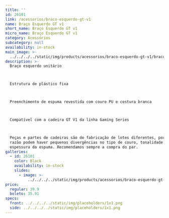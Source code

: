```yaml
---
title: ''
id: 26101
link: /acessorios/braco-esquerdo-gt-v1
name: Braço Esquerdo GT v1
short_name: Braço Esquerdo GT v1
micro_name: Braço Esquerdo GT v1
category: Acessórios
subcategory: null
availability: in-stock
main_image: >-
  ../../../../static/img/products/acessorios/braco-esquerdo-gt-v1/braco-esquerdo-gt-v1.jpg
description: >-
  Braço esquerdo unitário



  Estrutura de plástico fixa



  Preenchimento de espuma revestida com couro PU e costura branca



  Compatível com a cadeira GT V1 da linha Gaming Series



  Peças e partes de cadeiras são de fabricação de lotes diferentes, por essa
  razão podem haver pequenas divergências no tipo de couro, tonalidade e/ou
  espessura da espuma. Recomendamos sempre a compra do par.
galleries:
  - id: 26101
    color: Black
    availability: in-stock
    slides:
      - image: >-
          ../../../../static/img/products/acessorios/braco-esquerdo-gt-v1/braco-esquerdo-gt-v1.jpg
price:
  regular: 39.9
  boleto: 35.91
specs:
  front: ../../../../static/img/placeholders/1x1.png
  side: ../../../../static/img/placeholders/1x1.png
---
```

